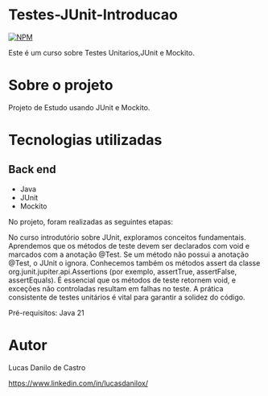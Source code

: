 # Testes-JUnit-Introducao
[![NPM](https://img.shields.io/npm/l/react)](https://github.com/lucasdanilox/Projeto-springboot3-jpa/blob/main/LICENSE) 

Este é um curso sobre Testes Unitarios,JUnit e Mockito.


# Sobre o projeto

 Projeto de Estudo usando JUnit e Mockito.

# Tecnologias utilizadas
## Back end
- Java
- JUnit
- Mockito

No projeto, foram realizadas as seguintes etapas:


No curso introdutório sobre JUnit, exploramos conceitos fundamentais. 
Aprendemos que os métodos de teste devem ser declarados com void e marcados com a anotação @Test. 
Se um método não possui a anotação @Test, o JUnit o ignora. Conhecemos também os métodos assert da classe org.junit.jupiter.api.Assertions (por exemplo, assertTrue, assertFalse, assertEquals).
É essencial que os métodos de teste retornem void, e exceções não controladas resultam em falhas no teste. A prática consistente de testes 
unitários é vital para garantir a solidez do código.

Pré-requisitos: Java 21

# Autor

Lucas Danilo de Castro

https://www.linkedin.com/in/lucasdanilox/



